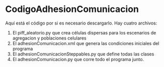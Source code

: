 CodigoAdhesionComunicacion
==========================

Aquí está el código por si es necesario descargarlo. Hay cuatro archivos: 

1) El piff_aleatorio.py que crea células dispersas para los escenarios de agregacion y poblaciones celulares
2) El adhesionComunicacion.xml que genera las condiciones iniciales del programa
3) El adhesionComunicacionSteppables.py que define todas las clases
4) El adhesionComunicacion.py que corre todo el programa junto. 

